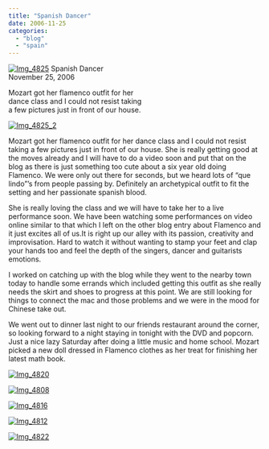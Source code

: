 ```yaml
---
title: "Spanish Dancer"
date: 2006-11-25
categories: 
  - "blog"
  - "spain"
---
```


 [![Img_4825](https://pub-ac94b3f306b24c0dba4238943c97f2e1.r2.dev/2008/04/22/img_4825.png "Img_4825")](https://pub-ac94b3f306b24c0dba4238943c97f2e1.r2.dev/photos/uncategorized/2008/04/22/img_4825.png) Spanish Dancer  
November 25, 2006

Mozart got her flamenco outfit for her  
dance class and I could not resist taking  
a few pictures just in front of our house.

<!--more-->

[![Img_4825_2](https://pub-ac94b3f306b24c0dba4238943c97f2e1.r2.dev/2008/04/22/img_4825_2.png "Img_4825_2")](https://pub-ac94b3f306b24c0dba4238943c97f2e1.r2.dev/photos/uncategorized/2008/04/22/img_4825_2.png)

Mozart got her flamenco outfit for her dance class and I could not resist taking a few pictures just in front of our house. She is really getting good at the moves already and I will have to do a video soon and put that on the blog as there is just something too cute about a six year old doing Flamenco. We were only out there for seconds, but we heard lots of “que lindo”’s from people passing by. Definitely an archetypical outfit to fit the setting and her passionate spanish blood.

She is really loving the class and we will have to take her to a live performance soon. We have been watching some performances on video online similar to that which I left on the other blog entry about Flamenco and it just excites all of us.It is right up our alley with its passion, creativity and improvisation. Hard to watch it without wanting to stamp your feet and clap your hands too and feel the depth of the singers, dancer and guitarists emotions.

I worked on catching up with the blog while they went to the nearby town today to handle some errands which included getting this outfit as she really needs the skirt and shoes to progress at this point. We are still looking for things to connect the mac and those problems and we were in the mood for Chinese take out.

We went out to dinner last night to our friends restaurant around the corner, so looking forward to a night staying in tonight with the DVD and popcorn. Just a nice lazy Saturday after doing a little music and home school. Mozart picked a new doll dressed in Flamenco clothes as her treat for finishing her latest math book.

[![Img_4820](https://pub-ac94b3f306b24c0dba4238943c97f2e1.r2.dev/2008/04/22/img_4820.png "Img_4820")](https://pub-ac94b3f306b24c0dba4238943c97f2e1.r2.dev/photos/uncategorized/2008/04/22/img_4820.png)

[![Img_4808](https://pub-ac94b3f306b24c0dba4238943c97f2e1.r2.dev/2008/04/22/img_4808.png "Img_4808")](https://pub-ac94b3f306b24c0dba4238943c97f2e1.r2.dev/photos/uncategorized/2008/04/22/img_4808.png)

[![Img_4816](https://pub-ac94b3f306b24c0dba4238943c97f2e1.r2.dev/2008/04/22/img_4816.png "Img_4816")](https://pub-ac94b3f306b24c0dba4238943c97f2e1.r2.dev/photos/uncategorized/2008/04/22/img_4816.png)

[![Img_4812](https://pub-ac94b3f306b24c0dba4238943c97f2e1.r2.dev/2008/04/22/img_4812.png "Img_4812")](https://pub-ac94b3f306b24c0dba4238943c97f2e1.r2.dev/photos/uncategorized/2008/04/22/img_4812.png)

[![Img_4822](https://pub-ac94b3f306b24c0dba4238943c97f2e1.r2.dev/2008/04/22/img_4822.png "Img_4822")](https://pub-ac94b3f306b24c0dba4238943c97f2e1.r2.dev/photos/uncategorized/2008/04/22/img_4822.png)

  
  

[  
](https://pub-ac94b3f306b24c0dba4238943c97f2e1.r2.dev/photos/uncategorized/2008/04/22/img_4808.png)
